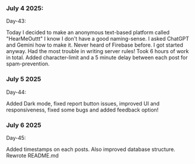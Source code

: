 ### July 4 2025:

Day-43:

Today I decided to make an anonymous text-based platform called "HearMeOuttt"
I know I don't have a good naming-sense.
I asked ChatGPT and Gemini how to make it. Never heard of Firebase before. I got started anyway.
Had the most trouble in writing server rules! Took 6 hours of work in total.
Added character-limit and a 5 minute delay between each post for spam-prevention.

### July 5 2025

Day-44:

Added Dark mode, fixed report button issues, improved UI and responsiveness, fixed some bugs and added feedback option!

### July 6 2025

Day-45:

Added timestamps on each posts.
Also improved database structure.
Rewrote README.md

